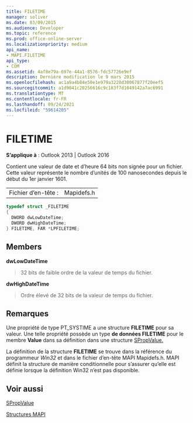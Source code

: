 ```yaml
---
title: FILETIME
manager: soliver
ms.date: 03/09/2015
ms.audience: Developer
ms.topic: reference
ms.prod: office-online-server
ms.localizationpriority: medium
api_name:
- MAPI.FILETIME
api_type:
- COM
ms.assetid: 4af8e79a-697e-44a1-8576-fdc57726e9ef
description: Dernière modification le 9 mars 2015
ms.openlocfilehash: ac1a9a4b84e50e1e979a3228d30067877f20eef5
ms.sourcegitcommit: a1d9041c20256616c9c183f7d1049142a7ac6991
ms.translationtype: MT
ms.contentlocale: fr-FR
ms.lasthandoff: 09/24/2021
ms.locfileid: "59614205"
---
```

# <a name="filetime"></a>FILETIME

  
  
**S’applique à** : Outlook 2013 | Outlook 2016 
  
Contient une valeur de date et d’heure 64 bits non signée pour un fichier. Cette valeur représente le nombre d’unités de 100 nanosecondes depuis le début du 1er janvier 1601. 
  
|||
|:-----|:-----|
|Fichier d’en-tête :  <br/> |Mapidefs.h  <br/> |
   
```cpp
typedef struct _FILETIME
{
  DWORD dwLowDateTime;
  DWORD dwHighDateTime;
} FILETIME, FAR *LPFILETIME;

```

## <a name="members"></a>Members

 **dwLowDateTime**
  
> 32 bits de faible ordre de la valeur de temps du fichier. 
    
 **dwHighDateTime**
  
> Ordre élevé de 32 bits de la valeur de temps du fichier.
    
## <a name="remarks"></a>Remarques

Une propriété de type PT_SYSTIME a une structure **FILETIME** pour sa valeur. Une telle propriété possède un type **de données FILETIME** pour le membre **Value** dans sa définition dans une structure [SPropValue.](spropvalue.md) 
  
La définition de la structure **FILETIME** se trouve dans la référence du programmeur  _Win32_ et dans le fichier d’en-tête MAPI Mapidefs.h. MAPI définit la structure de manière conditionnelle pour s’assurer qu’elle est définie lorsque la définition Win32 n’est pas disponible. 
  
## <a name="see-also"></a>Voir aussi



[SPropValue](spropvalue.md)


[Structures MAPI](mapi-structures.md)

